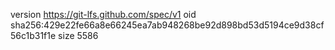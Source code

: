 version https://git-lfs.github.com/spec/v1
oid sha256:429e22fe66a8e66245ea7ab948268be92d898bd53d5194ce9d38cf56c1b31f1e
size 5586
